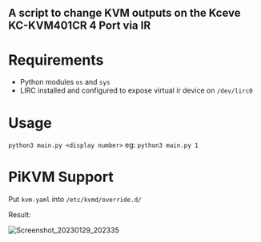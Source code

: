 ## A script to change KVM outputs on the Kceve KC-KVM401CR 4 Port via IR

# Requirements
* Python modules ```os``` and ```sys```
* LIRC installed and configured to expose virtual ir device on ```/dev/lirc0```

# Usage
```python3 main.py <display number>```
eg:
```python3 main.py 1```

# PiKVM Support
Put ```kvm.yaml``` into ```/etc/kvmd/override.d/```

Result:

![Screenshot_20230129_202335](https://user-images.githubusercontent.com/52742690/215317142-99dc6937-fa0d-43ed-8a66-0878c1858af5.png)
